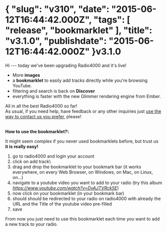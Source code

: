 {
    "slug": "v310",
    "date": "2015-06-12T16:44:42.000Z",
    "tags": [
        "release",
        "bookmarklet"
    ],
    "title": "v3.1.0",
    "publishdate": "2015-06-12T16:44:42.000Z"
}v3.1.0
======




Hi --- today we've been upgrading Radio4000 and it's live!

-   More **images**
-   a **bookmarklet** to easily add tracks directly while you're
    browsing YouTube.
-   filtering and search is back on **Discover**
-   everything is faster with the new Glimmer rendering engine from
    Ember.

All in all the best Radio4000 so far!\
As usual, if you need help, have feedback or any other inquiries just
[use the way to contact us you
prefer](http://radio4000.com/about/contact), please!

**\
How to use the bookmarklet?**\

It might seem complex if you never used bookmarklets before, but trust
us **it is really easy!**

1.  go to radio4000 and login your account
2.  click on add track\
3.  drag and drop the bookmarklet to your bookmark bar (it works
    everywhere, on every Web Browser, on Windows, on Mac, on Linux,
    on...) 
4.  navigate to a youtube video you want to add to your radio (try this
    album *<https://www.youtube.com/watch?v=DvAJTVRck5E>*)
5.  now click on your bookmarklet (in your bookmark bar)
6.  should should be redirected to your radio on radio4000 with already
    the URL and the Title of the youtube video pre-filled
7.  save

From now you just need to use this bookmarklet each time you want to add
a new track to your radio.

